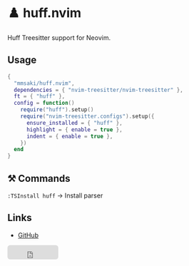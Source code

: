 # ♟️ huff.nvim

Huff Treesitter support for Neovim.

## Usage

```lua
{
  "mmsaki/huff.nvim",
  dependencies = { "nvim-treesitter/nvim-treesitter" },
  ft = { "huff" },
  config = function()
    require("huff").setup()
    require("nvim-treesitter.configs").setup({
      ensure_installed = { "huff" },
      highlight = { enable = true },
      indent = { enable = true },
    })
  end
}
```

## ⚒️ Commands

`:TSInstall huff` → Install parser

## Links

- [GitHub](https://github.com/mmsaki/huff.nvim)

<iframe src="https://github.com/sponsors/mmsaki/button" title="Sponsor mmsaki" height="32" width="114" style="border: 0; border-radius: 6px;"></iframe>
